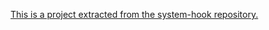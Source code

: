 [This is a project extracted from the system-hook repository.](https://github.com/kristian/system-hook)
